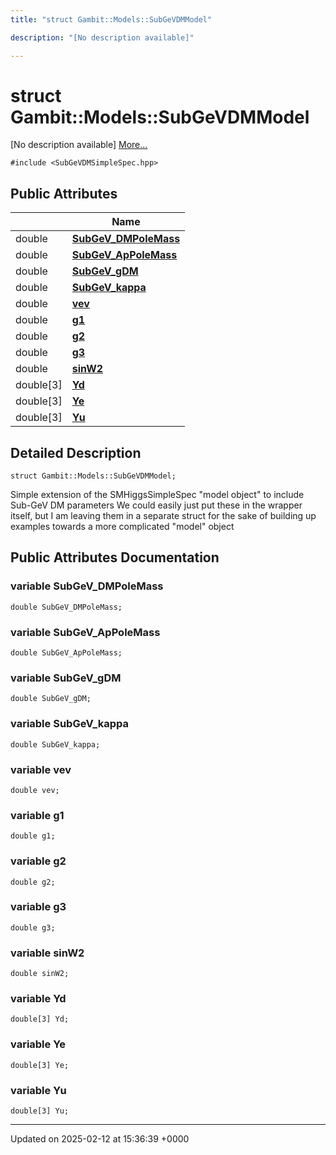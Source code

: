 ```yaml
---
title: "struct Gambit::Models::SubGeVDMModel"

description: "[No description available]"

---
```


# struct Gambit::Models::SubGeVDMModel



[No description available] [More...](#detailed-description)


`#include <SubGeVDMSimpleSpec.hpp>`

## Public Attributes

|                | Name           |
| -------------- | -------------- |
| double | **[SubGeV_DMPoleMass](/documentation/code/classes/structgambit_1_1models_1_1subgevdmmodel/#variable-subgev-dmpolemass)**  |
| double | **[SubGeV_ApPoleMass](/documentation/code/classes/structgambit_1_1models_1_1subgevdmmodel/#variable-subgev-appolemass)**  |
| double | **[SubGeV_gDM](/documentation/code/classes/structgambit_1_1models_1_1subgevdmmodel/#variable-subgev-gdm)**  |
| double | **[SubGeV_kappa](/documentation/code/classes/structgambit_1_1models_1_1subgevdmmodel/#variable-subgev-kappa)**  |
| double | **[vev](/documentation/code/classes/structgambit_1_1models_1_1subgevdmmodel/#variable-vev)**  |
| double | **[g1](/documentation/code/classes/structgambit_1_1models_1_1subgevdmmodel/#variable-g1)**  |
| double | **[g2](/documentation/code/classes/structgambit_1_1models_1_1subgevdmmodel/#variable-g2)**  |
| double | **[g3](/documentation/code/classes/structgambit_1_1models_1_1subgevdmmodel/#variable-g3)**  |
| double | **[sinW2](/documentation/code/classes/structgambit_1_1models_1_1subgevdmmodel/#variable-sinw2)**  |
| double[3] | **[Yd](/documentation/code/classes/structgambit_1_1models_1_1subgevdmmodel/#variable-yd)**  |
| double[3] | **[Ye](/documentation/code/classes/structgambit_1_1models_1_1subgevdmmodel/#variable-ye)**  |
| double[3] | **[Yu](/documentation/code/classes/structgambit_1_1models_1_1subgevdmmodel/#variable-yu)**  |

## Detailed Description

```
struct Gambit::Models::SubGeVDMModel;
```


Simple extension of the SMHiggsSimpleSpec "model object" to include Sub-GeV DM parameters We could easily just put these in the wrapper itself, but I am leaving them in a separate struct for the sake of building up examples towards a more complicated "model" object 

## Public Attributes Documentation

### variable SubGeV_DMPoleMass

```
double SubGeV_DMPoleMass;
```


### variable SubGeV_ApPoleMass

```
double SubGeV_ApPoleMass;
```


### variable SubGeV_gDM

```
double SubGeV_gDM;
```


### variable SubGeV_kappa

```
double SubGeV_kappa;
```


### variable vev

```
double vev;
```


### variable g1

```
double g1;
```


### variable g2

```
double g2;
```


### variable g3

```
double g3;
```


### variable sinW2

```
double sinW2;
```


### variable Yd

```
double[3] Yd;
```


### variable Ye

```
double[3] Ye;
```


### variable Yu

```
double[3] Yu;
```


-------------------------------

Updated on 2025-02-12 at 15:36:39 +0000
